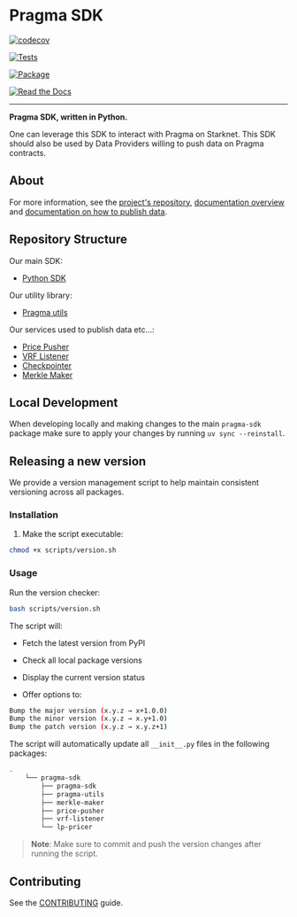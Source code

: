 # Pragma SDK

[![codecov](https://codecov.io/gh/Astraly-Labs/pragma-sdk/graph/badge.svg?token=98pUFYGHIK)](https://codecov.io/gh/Astraly-Labs/pragma-sdk)

[![Tests](https://github.com/Astraly-Labs/pragma-sdk/actions/workflows/tests.yml/badge.svg)](https://github.com/Astraly-Labs/pragma-sdk/actions/workflows/tests.yml)

[![Package](https://img.shields.io/pypi/v/pragma-sdk)](https://pypi.org/project/pragma-sdk/)

[![Read the Docs](https://img.shields.io/readthedocs/pragma-docs)](https://pragma-docs.readthedocs.io/en/latest/index.html)

---

**Pragma SDK, written in Python.**

One can leverage this SDK to interact with Pragma on Starknet.
This SDK should also be used by Data Providers willing to push data on Pragma contracts.

## About

For more information, see the [project's repository](https://github.com/Astraly-Labs/Pragma), [documentation overview](https://docs.pragma.build/) and [documentation on how to publish data](https://docs.pragma.build/Resources/Cairo%201/data-feeds/publishing-data).

## Repository Structure

Our main SDK:

- <a href="./pragma-sdk">Python SDK</a>

Our utility library:

- <a href="./pragma-utils">Pragma utils</a>

Our services used to publish data etc...:

- <a href="./price-pusher">Price Pusher</a>
- <a href="./vrf-listener">VRF Listener</a>
- <a href="./checkpointer">Checkpointer</a>
- <a href="./merkle-maker">Merkle Maker</a>

## Local Development

When developing locally and making changes to the main `pragma-sdk` package make sure to apply your changes by running `uv sync --reinstall`.

## Releasing a new version

We provide a version management script to help maintain consistent versioning across all packages.

### Installation

1. Make the script executable:

```bash
chmod +x scripts/version.sh
```

### Usage

Run the version checker:

```bash
bash scripts/version.sh
```

The script will:

- Fetch the latest version from PyPI
- Check all local package versions
- Display the current version status

- Offer options to:

```bash
Bump the major version (x.y.z → x+1.0.0)
Bump the minor version (x.y.z → x.y+1.0)
Bump the patch version (x.y.z → x.y.z+1)
```

The script will automatically update all `__init__.py` files in the following packages:

```sh
.
    └── pragma-sdk
        ├── pragma-sdk
        ├── pragma-utils
        ├── merkle-maker
        ├── price-pusher
        ├── vrf-listener
        └── lp-pricer
```

> **Note**: Make sure to commit and push the version changes after running the script.

## Contributing

See the [CONTRIBUTING](./CONTRIBUTING.md) guide.
